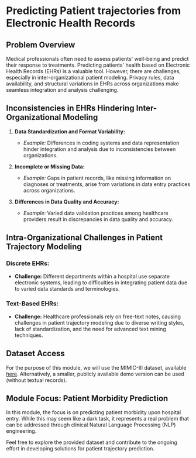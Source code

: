 # Predicting Patient trajectories from Electronic Health Records


## Problem Overview

Medical professionals often need to assess patients' well-being and predict their response to treatments. Predicting patients' health based on Electronic Health Records (EHRs) is a valuable tool. However, there are challenges, especially in inter-organizational patient modeling. Privacy rules, data availability, and structural variations in EHRs across organizations make seamless integration and analysis challenging.

## Inconsistencies in EHRs Hindering Inter-Organizational Modeling

1. **Data Standardization and Format Variability:**
   - *Example:* Differences in coding systems and data representation hinder integration and analysis due to inconsistencies between organizations.

2. **Incomplete or Missing Data:**
   - *Example:* Gaps in patient records, like missing information on diagnoses or treatments, arise from variations in data entry practices across organizations.

3. **Differences in Data Quality and Accuracy:**
   - *Example:* Varied data validation practices among healthcare providers result in discrepancies in data quality and accuracy.

## Intra-Organizational Challenges in Patient Trajectory Modeling

### Discrete EHRs:

- **Challenge:** Different departments within a hospital use separate electronic systems, leading to difficulties in integrating patient data due to varied data standards and terminologies.

### Text-Based EHRs:

- **Challenge:** Healthcare professionals rely on free-text notes, causing challenges in patient trajectory modeling due to diverse writing styles, lack of standardization, and the need for advanced text mining techniques.

## Dataset Access

For the purpose of this module, we will use the MIMIC-III dataset, available [here](link). Alternatively, a smaller, publicly available demo version can be used (without textual records). 

## Module Focus: Patient Morbidity Prediction

In this module, the focus is on predicting patient morbidity upon hospital entry. While this may seem like a dark task, it represents a real problem that can be addressed through clinical Natural Language Processing (NLP) engineering.

Feel free to explore the provided dataset and contribute to the ongoing effort in developing solutions for patient trajectory prediction.
